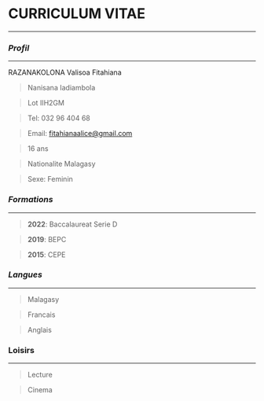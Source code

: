 # **CURRICULUM VITAE**
-------
### *Profil*
----
RAZANAKOLONA Valisoa Fitahiana

>Nanisana Iadiambola

>Lot IIH2GM 

>Tel: 032 96 404 68

>Email: fitahianaalice@gmail.com

>16 ans

>Nationalite Malagasy

>Sexe: Feminin

### *Formations*
----
>**2022**: Baccalaureat Serie D

>**2019**: BEPC

>**2015**: CEPE

### *Langues*
---
>Malagasy 

>Francais

>Anglais

### Loisirs
---
>Lecture

>Cinema
